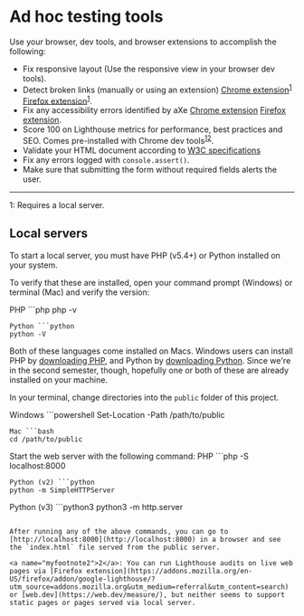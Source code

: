 # Ad hoc testing tools

Use your browser, dev tools, and browser extensions to accomplish the following:

- Fix responsive layout (Use the responsive view in your browser dev tools).
- Detect broken links (manually or using an extension) [Chrome extension](https://chrome.google.com/webstore/detail/check-my-links/ojkcdipcgfaekbeaelaapakgnjflfglf)<sup>[1](#myfootnote1)</sup> [Firefox extension](https://addons.mozilla.org/en-CA/firefox/addon/simple-link-checker/?utm_source=addons.mozilla.org&utm_medium=referral&utm_content=search)<sup>[1](#myfootnote1)</sup>.
- Fix any accessibility errors identified by aXe [Chrome extension](https://chrome.google.com/webstore/detail/axe-devtools-web-accessib/lhdoppojpmngadmnindnejefpokejbdd) [Firefox extension](https://addons.mozilla.org/en-US/firefox/addon/axe-devtools/?utm_source=addons.mozilla.org&utm_medium=referral&utm_content=search).
- Score 100 on Lighthouse metrics for performance, best practices and SEO. Comes pre-installed with Chrome dev tools<sup>[1](#myfootnote1)</sup><sup>[2](#myfootnote1)</sup>. 
- Validate your HTML document according to [W3C specifications](https://validator.nu/)
- Fix any errors logged with `console.assert()`.
- Make sure that submitting the form without required fields alerts the user.
<hr>

<a name="myfootnote1">1</a>: Requires a local server.

## Local servers
To start a local server, you must have PHP (v5.4+) or Python installed on your system. 

To verify that these are installed, open your command prompt (Windows) or terminal (Mac) and verify the version:

PHP ```php
php -v
```
Python ```python
python -V
```

Both of these languages come installed on Macs. Windows users can install PHP by [downloading PHP](https://www.php.net/downloads.php), and Python by [downloading Python](https://www.python.org/downloads/windows/). Since we're in the second semester, though, hopefully one or both of these are already installed on your machine.

In your terminal, change directories into the `public` folder of this project.

Windows ```powershell
Set-Location -Path /path/to/public
```
Mac ```bash
cd /path/to/public
```

Start the web server with the following command:
PHP ```php
-S localhost:8000
```
Python (v2) ```python
python -m SimpleHTTPServer
```
Python (v3) ```python3
python3 -m http.server
```

After running any of the above commands, you can go to [http://localhost:8000](http://localhost:8000) in a browser and see the `index.html` file served from the public server.

<a name="myfootnote2">2</a>: You can run Lighthouse audits on live web pages via [Firefox extension](https://addons.mozilla.org/en-US/firefox/addon/google-lighthouse/?utm_source=addons.mozilla.org&utm_medium=referral&utm_content=search) or [web.dev](https://web.dev/measure/), but neither seems to support static pages or pages served via local server.